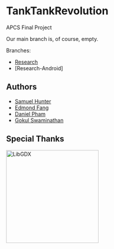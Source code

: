 # TankTankRevolution

APCS Final Project

Our main branch is, of course, empty.

Branches:
* [Research](https://github.com/The-Church-of-Daniel-Pham/TankTankRevolution/tree/research)
* [Research-Android]

## Authors

* [Samuel Hunter](https://github.com/SamuelHunter)
* [Edmond Fang](https://github.com/seikurou)
* [Daniel Pham](https://github.com/danielpham172)
* [Gokul Swaminathan](https://github.com/JavaCafe01)

## Special Thanks

<a href='https://libgdx.badlogicgames.com/'><img width="250" alt='LibGDX' src='http://www.badlogicgames.com/forum/styles/libgdx/imageset/logo.png'/></a>
